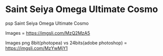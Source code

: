 # Saint Seiya Omega Ultimate Cosmo

psp Saint Seiya Omega Ultimate Cosmo

Images = https://imgsli.com/MzQ2MzA5

Images png 8bit(photopea) vs 24bits(adobe photoshop) = https://imgsli.com/MzYwMjY1
